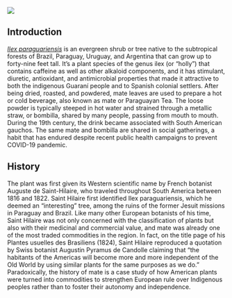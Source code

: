 <a href="https://www.juncture-digital.org"><img src="https://juncture-digital.github.io/juncture/static/images/ve-button.png"></a>

<param ve-config 
       title="Yerba Mate: From Sacred Drink to Caffeinated Star"
       author="Lucas Mertehikian"
       source-image="https://github.com/lucasmerte/testvfr/blob/main/Yerba_Mate.jpg?raw=true"
       banner="https://github.com/lucasmerte/testvfr/blob/main/Yerba_Mate.jpg?raw=true"
       layout="vertical">

## Introduction

[*Ilex paraguariensis*](https://powo.science.kew.org/taxon/urn:lsid:ipni.org:names:315555-2) is an evergreen shrub or tree native to the subtropical forests of Brazil, Paraguay, Uruguay, and Argentina that can grow up to forty-nine feet tall. It’s a plant species of the genus ilex (or “holly”) that contains caffeine as well as other alkaloid components, and it has stimulant, diuretic, antioxidant, and antimicrobial properties that made it attractive to both the indigenous Guaraní people and to Spanish colonial settlers. After being dried, roasted, and powdered, mate leaves are used to prepare a hot or cold beverage, also known as mate or Paraguayan Tea. The loose powder is typically steeped in hot water and strained through <span data-click-image-zoomto="375,359,194,183">a metallic straw, or bombilla</span>, shared by many people, passing from <span data-click-image-zoomto="505,414,195,184">mouth to mouth</span>. During the 19th century, the drink became associated with South American gauchos. The same mate and bombilla are shared in social gatherings, a habit that has endured despite recent public health campaigns to prevent COVID-19 pandemic.

<param ve-entity eid="Q70702" title="alkaloid">
<param ve-entity eid="Q891922" title="bombilla">
<param ve-image label="Gauchos drinking mate" description="Painting by Candido Lopez" license="public domain" url="https://upload.wikimedia.org/wikipedia/commons/c/c2/Gauchos_mateando.jpg">
<param ve-image label="Botanical llustration. Koehler's Medicinal-Plants, 1887" description="Koehler's Medicinal-Plants, 1887" license="public domain" url="https://upload.wikimedia.org/wikipedia/commons/2/28/Ilex_paraguariensis_-_K%C3%B6hler%E2%80%93s_Medizinal-Pflanzen-074.jpg" region="69,1,342,309">

## History 

The plant was first given its Western scientific name by French botanist Auguste de Saint-Hilaire, who traveled throughout South America between 1816 and 1822. Saint Hilaire first identified Ilex paraguariensis, which he deemed an “interesting” tree, among the ruins of the former Jesuit missions in Paraguay and Brazil.  Like many other European botanists of his time, Saint Hilaire was not only concerned with the classification of plants but also with their medicinal and commercial value, and mate was already one of the most traded commodities in the region. In fact, on the title page of his Plantes usuelles des Brasiliens (1824), Saint Hilaire reproduced a quotation by Swiss botanist Augustin Pyramus de Candolle claiming that “the habitants of the Americas will become more and more independent of the Old World by using similar plants for the same purposes as we do.” Paradoxically, the history of mate is a case study of how American plants were turned into commodities to strengthen European rule over Indigenous peoples rather than to foster their autonomy and independence.
